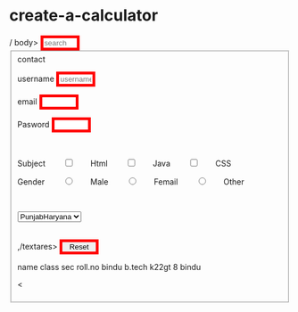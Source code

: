 # create-a-calculator
<html>
<head>
<title>foems </title>
<style>
input{
border:5px solid red;
width:70px;
}
torm {
background-color:aqua;
}
textarea{
background-image:url(search.jpq);
background-reapt:none;
}
input:focus{
background-co,or:lime;
}
@search{
background-image:url(c;\Users\hp\Desktop\lpu.jpeg);
background-position:10px 10px;
ackground-eapt:no-repeat:
background-size:25px;
padding-left:40px;
)
</style>
/<head>
body>
<input  id="search" "teach" type="text" name="search" placeholder="search"/>
<form>
<fieldset>
<legent>contact</legent>
<p>
<label for="sername">username</label>
<input type="text" name="Username" placeholder="username"/></p>
<p>
<label for="Email">email</lable>
<input type="email" name="email"/></p>
<p>
<label for="Pasword">Pasword</lable>
<input type="Pasword"/></p><br>
<p>
<label for="Subjects">Subject</lable>
<input type="Checkbox" name="Subjects" value="Html"/>Html
<input type="Checkbox" name="Subjects" value="Java"/>Java
<input type="Checkbox" name="Subjects" value="CSS"/>CSS<br></p>
<p>
<label for="Gender">Gender</lable>
<input type="Radio" name="Gender" value="Male"/>Male
<input type="Radio" name="Gender" value="Femail"/>Femail
<input type="Radio" name="Gender" value="Other"/>Other</p><br>
<p>
<select rype="Dropdown"/>States
<option value="Punjab">Punjab</option.
<option value="Haryana">Haryana</option.
</select></p><br>
<textares rows="10" cols="50"> ,/textares></br.
<input type="Rubmit">
<input type="Reset"></p>
<tr>
<td>name </id>
<td> class </td>
<td> sec</td>
<td>roll.no </td>
</tr>
<tr>bindu </td>
<td>b.tech</td>
<td>k22gt </td.
<td> 8 </td>
</tr>
<td> bindu </td>


<







</form>
</body>
</html>





